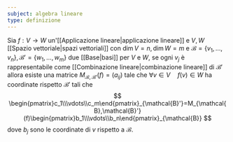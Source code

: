 ```yaml
---
subject: algebra lineare
type: definizione
---
```

Sia $f:V\to W$ un'[[Applicazione lineare|applicazione lineare]] e $V,W$ [[Spazio vettoriale|spazi vettoriali]] con $\dim V=n,\dim W=m$ e $\mathcal{B}=\{v_1,\dots,v_n\},\mathcal{B}'=\{w_1,\dots,w_m\}$ due [[Base|basi]] per $V$ e $W$, se ogni $v_j$ è rappresentabile come [[Combinazione lineare|combinazione lineare]] di $\mathcal{B}'$ allora esiste una  matrice $M_{\mathcal{B},\mathcal{B}'}(f)=(a_{ij})$ tale che $\forall v\in V\quad f(v)\in W$ ha coordinate rispetto $\mathcal{B}'$ tali che
$$
\begin{pmatrix}c_1\\\vdots\\c_m\end{pmatrix}_{\mathcal{B}'}=M_{\mathcal{B},\mathcal{B}'}(f)\begin{pmatrix}b_1\\\vdots\\b_n\end{pmatrix}_{\mathcal{B}}
$$
dove $b_j$ sono le coordinate di $v$ rispetto a $\mathcal{B}$.